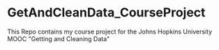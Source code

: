 # GetAndCleanData_CourseProject
This Repo contains my course project for the Johns Hopkins University MOOC "Getting and Cleaning Data"
